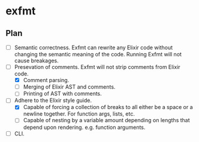# exfmt

## Plan

- [ ] Semantic correctness. Exfmt can rewrite any Elixir code
  without changing the semantic meaning of the code. Running
  Exfmt will not cause breakages.
- [ ] Presevation of comments. Exfmt will not strip comments
  from Elixir code.
  - [x] Comment parsing.
  - [ ] Merging of Elixir AST and comments.
  - [ ] Printing of AST with comments.
- [ ] Adhere to the Elixir style guide.
  - [x] Capable of forcing a collection of breaks to all either
    be a space or a newline together. For function args, lists, etc.
  - [ ] Capable of nesting by a variable amount depending on
    lengths that depend upon rendering. e.g. function arguments.
- [ ] CLI.
